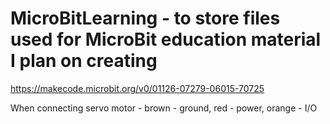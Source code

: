 # MicroBitLearning - to store files used for MicroBit education material I plan on creating

https://makecode.microbit.org/v0/01126-07279-06015-70725


When connecting servo motor - brown - ground, red - power, orange - I/O
